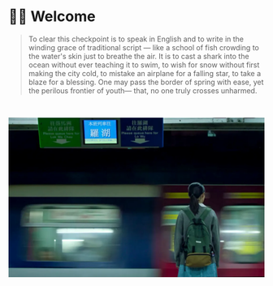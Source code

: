 
# 👋🏻 Welcome

> To clear this checkpoint is to speak in English and to write in the winding grace of traditional script — like a school of fish crowding to the water's skin just to breathe the air.
It is to cast a shark into the ocean without ever teaching it to swim, to wish for snow without first making the city cold, to mistake an airplane for a falling star, to take a blaze for a blessing.
One may pass the border of spring with ease, yet the perilous frontier of youth— that, no one truly crosses unharmed.

<br>

![Stills from the movie "The Crossing"](../assets/pic/thecrossing.webp)
